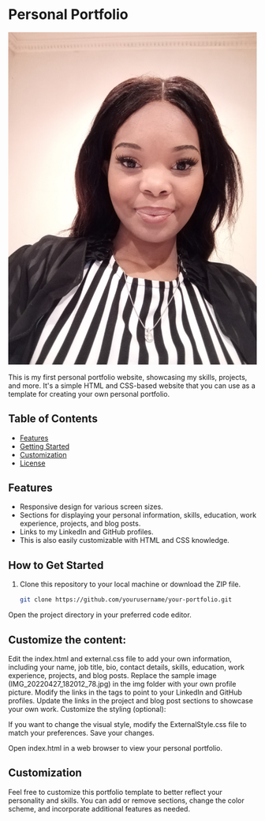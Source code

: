 # Personal Portfolio

![Portfolio Screenshot](https://github.com/NombuleloMudzwiri/PersonalWebpage/blob/main/IMG_20220427_182012_78.jpg)

This is my first personal portfolio website, showcasing my skills, projects, and more. It's a simple HTML and CSS-based website that you can use as a template for creating your own personal portfolio.

## Table of Contents

- [Features](#features)
- [Getting Started](#getting-started)
- [Customization](#customization)
- [License](#license)

## Features

- Responsive design for various screen sizes.
- Sections for displaying your personal information, skills, education, work experience, projects, and blog posts.
- Links to my LinkedIn and GitHub profiles.
- This is also easily customizable with HTML and CSS knowledge.

## How to Get Started

1. Clone this repository to your local machine or download the ZIP file.

   ```bash
   git clone https://github.com/yourusername/your-portfolio.git
Open the project directory in your preferred code editor.

## Customize the content:

Edit the index.html and external.css file to add your own information, including your name, job title, bio, contact details, skills, education, work experience, projects, and blog posts.
Replace the sample image (IMG_20220427_182012_78.jpg) in the img folder with your own profile picture.
Modify the links in the <a> tags to point to your LinkedIn and GitHub profiles.
Update the links in the project and blog post sections to showcase your own work.
Customize the styling (optional):

If you want to change the visual style, modify the ExternalStyle.css file to match your preferences.
Save your changes.

Open index.html in a web browser to view your personal portfolio.

## Customization
Feel free to customize this portfolio template to better reflect your personality and skills. You can add or remove sections, change the color scheme, and incorporate additional features as needed.
